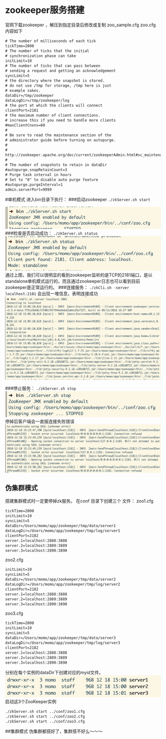 # zookeeper服务搭建
官网下载zookeeper ，解压到指定目录后修改或复制 zoo_sample.cfg zoo.cfg 内容如下
```
# The number of milliseconds of each tick
tickTime=2000
# The number of ticks that the initial
# synchronization phase can take
initLimit=10
# The number of ticks that can pass between
# sending a request and getting an acknowledgement
syncLimit=5
# the directory where the snapshot is stored.
# do not use /tmp for storage, /tmp here is just
# example sakes.
dataDir=/tmp/zookeeper
dataLogDir=/tmp/zookeeper/log
# the port at which the clients will connect
clientPort=2181
# the maximum number of client connections.
# increase this if you need to handle more clients
#maxClientCnxns=60
#
# Be sure to read the maintenance section of the
# administrator guide before turning on autopurge.
#
# http://zookeeper.apache.org/doc/current/zookeeperAdmin.html#sc_maintenance
#
# The number of snapshots to retain in dataDir
#autopurge.snapRetainCount=3
# Purge task interval in hours
# Set to "0" to disable auto purge feature
#autopurge.purgeInterval=1
admin.serverPort=9999
```
#单机模式
进入bin目录下执行：
###启动zookeeper
`./zkServer.sh start`

![-w456](./img/15451035334885.jpg)
###检查是否启动成功：
`./zkServer.sh status `
![-w444](./img/15451035752770.jpg)
通过上图，我们可以很明显的看到zookeeper监听的是TCP的2181端口，是以standalone单机模式运行的，而且通过zookeeper日志也可以看到目前zookeeper是正常运行的。
###连接服务：
`./zkCli.sh -server localhost:2181`
会出现一堆信息，表明连接成功
![-w720](./img/15451178002128.jpg)

###停止服务：
`./zkServer.sh stop`
![-w438](./img/15451045041964.jpg)
停掉后客户端会一直报连接失败错误
![-w720](./img/15451178461020.jpg)

## 伪集群模式
搭建集群模式时一定要停掉zk服务。
在conf 目录下创建三个 文件：
zoo1.cfg
```
tickTime=2000
initLimit=10
syncLimit=5
dataDir=/Users/momo/app/zookeeper/tmp/data/server1
dataLogDir=/Users/momo/app/zookeeper/tmp/log/server1
clientPort=2182
server.1=localhost:2888:3888
server.2=localhost:2889:3889
server.3=localhost:2890:3890
```
zoo2.cfg
```tickTime=2000
initLimit=10
syncLimit=5
dataDir=/Users/momo/app/zookeeper/tmp/data/server2
dataLogDir=/Users/momo/app/zookeeper/tmp/log/server2
clientPort=2182
server.1=localhost:2888:3888
server.2=localhost:2889:3889
server.3=localhost:2890:3890
```
zoo3.cfg

```
tickTime=2000
initLimit=10
syncLimit=5
dataDir=/Users/momo/app/zookeeper/tmp/data/server3
dataLogDir=/Users/momo/app/zookeeper/tmp/log/server3
clientPort=2182
server.1=localhost:2888:3888
server.2=localhost:2889:3889
server.3=localhost:2890:3890
```
分别在每个实例的dataDir下创建对应的myid文件。
![-w402](./img/15451174032645.jpg)
启动这3个ZooKeeper实例
```
./zkServer.sh start ../conf/zoo1.cfg
./zkServer.sh start ../conf/zoo2.cfg
./zkServer.sh start ../conf/zoo3.cfg
```
##集群模式
伪集群都搭好了，集群搭不好么～～～